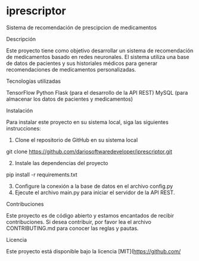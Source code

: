 # iprescriptor

Sistema de recomendación de prescipcion de medicamentos

Descripción

Este proyecto tiene como objetivo desarrollar un sistema de recomendación de medicamentos basado en redes neuronales. El sistema utiliza una base de datos de pacientes y sus historiales médicos para generar recomendaciones de medicamentos personalizadas.

Tecnologías utilizadas

TensorFlow
Python
Flask (para el desarrollo de la API REST)
MySQL (para almacenar los datos de pacientes y medicamentos)

Instalación

Para instalar este proyecto en su sistema local, siga las siguientes instrucciones:

1. Clone el repositorio de GitHub en su sistema local

git clone https://github.com/dariosoftwaredeveloper/iprescriptor.git

2. Instale las dependencias del proyecto

pip install -r requirements.txt

3. Configure la conexión a la base de datos en el archivo config.py
4. Ejecute el archivo main.py para iniciar el servidor de la API REST.

Contribuciones

Este proyecto es de código abierto y estamos encantados de recibir contribuciones. Si desea contribuir, por favor lea el archivo CONTRIBUTING.md para conocer las reglas y pautas.

Licencia

Este proyecto está disponible bajo la licencia [MIT](https://github.com/

